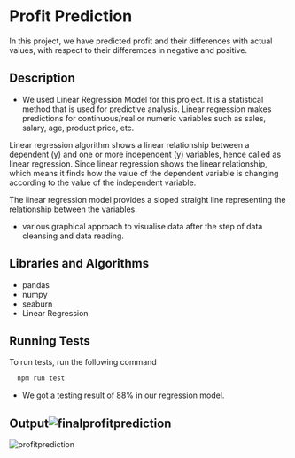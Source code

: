 
# Profit Prediction

In this project, we have predicted profit and their differences with actual values, with respect to their differemces in negative and positive.
## Description

- We used Linear Regression Model for this project.
It is a statistical method that is used for predictive analysis. Linear regression makes predictions for continuous/real or numeric variables such as sales, salary, age, product price, etc.

Linear regression algorithm shows a linear relationship between a dependent (y) and one or more independent (y) variables, hence called as linear regression. Since linear regression shows the linear relationship, which means it finds how the value of the dependent variable is changing according to the value of the independent variable.

The linear regression model provides a sloped straight line representing the relationship between the variables.

- various graphical approach to visualise data after the step of data cleansing and data reading.


## Libraries and Algorithms
-  pandas
-  numpy 
-  seaburn
- Linear Regression
## Running Tests

To run tests, run the following command

```bash
  npm run test
```
- We got a testing result of 88% in our regression model.

## Output![finalprofitprediction](https://user-images.githubusercontent.com/92213377/215015933-e7bac01f-66cf-4498-bfea-5b81772b1251.png)
![profitprediction](https://user-images.githubusercontent.com/92213377/215015937-0c05f3ec-9a42-4c22-b4e2-a3fd9a9763ed.png)


